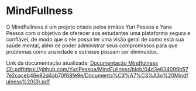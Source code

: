 # MindFullness
O MindFullness é um projeto criado pelos irmãos Yuri Pessoa e Yane Pessoa com o objetivo de oferecer  aos estudantes uma plataforma
segura e confiável, de modo que o ele possa ter uma visão geral de como está sua saúde mental, além de poder administrar seus compromissos para que problemas como
ansiedade e estresse possam ser diminuídos. 

Link da documentação atualizada: 
[Documentação Mindfulness (3).pdf](https://github.com/YuriPessoa/MindFullness/blob/04d3e634099b577e2caceb46e82d4ab70f68fe9e/Documenta%C3%A7%C3%A3o%20Mindfulness%20(3).pdf)https://github.com/YuriPessoa/MindFullness/blob/04d3e634099b577e2caceb46e82d4ab70f68fe9e/Documenta%C3%A7%C3%A3o%20Mindfulness%20(3).pdf

